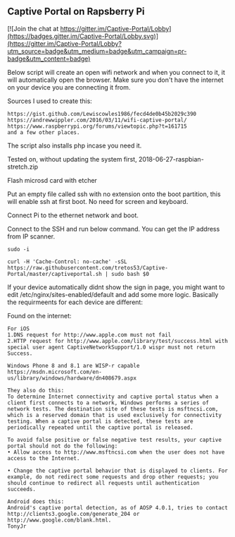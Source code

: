 ## Captive Portal on Rapsberry Pi

[![Join the chat at https://gitter.im/Captive-Portal/Lobby](https://badges.gitter.im/Captive-Portal/Lobby.svg)](https://gitter.im/Captive-Portal/Lobby?utm_source=badge&utm_medium=badge&utm_campaign=pr-badge&utm_content=badge)

Below script will create an open wifi network and when you connect to it, it will automatically open the browser. Make sure you don't have the internet on your device you are connecting it from.

Sources I used to create this:
```
https://gist.github.com/Lewiscowles1986/fecd4de0b45b2029c390
https://andrewwippler.com/2016/03/11/wifi-captive-portal/
https://www.raspberrypi.org/forums/viewtopic.php?t=161715
and a few other places.
```

The script also installs php incase you need it.

Tested on, without updating the system first, 2018-06-27-raspbian-stretch.zip

Flash microsd card with etcher

Put an empty file called ssh with no extension onto the boot partition, this will enable ssh at first boot. No need for screen and keyboard.

Connect Pi to the ethernet network and boot.

Connect to the SSH and run below command. You can get the IP address from IP scanner.

```
sudo -i
```

```
curl -H 'Cache-Control: no-cache' -sSL https://raw.githubusercontent.com/tretos53/Captive-Portal/master/captiveportal.sh | sudo bash $0
```

If your device automatically didnt show the sign in page, you might want to edit /etc/nginx/sites-enabled/default and add some more logic. Basically the requirmeents for each device are different:

Found on the internet:

```
For iOS
1.DNS request for http://www.apple.com must not fail
2.HTTP request for http://www.apple.com/library/test/success.html with special user agent CaptiveNetworkSupport/1.0 wispr must not return Success.

Windows Phone 8 and 8.1 are WISP-r capable https://msdn.microsoft.com/en-us/library/windows/hardware/dn408679.aspx

They also do this:
To determine Internet connectivity and captive portal status when a client first connects to a network, Windows performs a series of network tests. The destination site of these tests is msftncsi.com, which is a reserved domain that is used exclusively for connectivity testing. When a captive portal is detected, these tests are periodically repeated until the captive portal is released.

To avoid false positive or false negative test results, your captive portal should not do the following:
• Allow access to http://www.msftncsi.com when the user does not have access to the Internet.

• Change the captive portal behavior that is displayed to clients. For example, do not redirect some requests and drop other requests; you should continue to redirect all requests until authentication succeeds.

Android does this:
Android's captive portal detection, as of AOSP 4.0.1, tries to contact http://clients3.google.com/generate_204 or http://www.google.com/blank.html.
TonyJr
```
